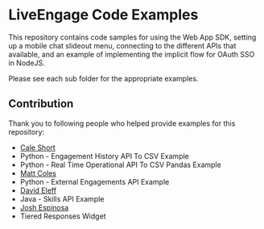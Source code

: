 # LiveEngage Code Examples

This repository contains code samples for using the Web App SDK, setting up a mobile chat slideout menu, connecting to the different APIs that available, and an example of implementing the implicit flow for OAuth SSO in NodeJS. 

Please see each sub folder for the appropriate examples.

## Contribution

Thank you to following people who helped provide examples for this repository:

* [Cale Short](https://github.com/WildYorkies)
 * Python - Engagement History API To CSV Example
 * Python - Real Time Operational API To CSV Pandas Example
* [Matt Coles](https://github.com/MattJColes)
 * Python - External Engagements API Example
* [David Eleff](https://github.com/deleff)
 * Java - Skills API Example
* [Josh Espinosa](https://github.com/Hauuguu)
 * Tiered Responses Widget 